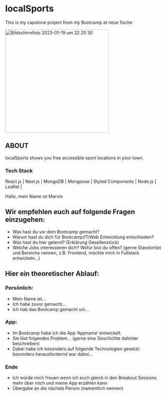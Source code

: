 # localSports

This is my capstone project from my Bootcamp at neue fische

<img width="333" alt="Bildschirmfoto 2023-01-19 um 22 20 30" src="https://user-images.githubusercontent.com/115343305/213564344-2935dff9-c503-4f38-a57e-9a88de2c1344.png">

## ABOUT

localSports shows you free accessible sport locations in your town.

### Tech Stack

React.js | Next.js | MongoDB | Mongoose | Styled Components | Node.js | Leaflet |

Hallo,
mein Name ist Marvin

## Wir empfehlen euch auf folgende Fragen einzugehen:

- Was hast du vor dem Bootcamp gemacht?
- Warum hast du dich für Bootcamp/IT/Web Entwicklung entschieden?
- Was hast du hier gelernt? (Erklärung Gesellenstück)
- Welche Jobs interessieren dich? Wofür bist du offen? (gerne Standort(e) und Bereiche nennen, z.B. Frontend, möchte mich in Fullstack entwickeln...)

## Hier ein theoretischer Ablauf:

### Persönlich:

- Mein Name ist…
- Ich habe zuvor gemacht...
- Ich hab das Bootcamp gemacht um...

### App:

- Im Bootcamp habe ich die App ‘Appname’ entwickelt.
- Sie löst folgendes Problem... (gerne eine Geschichte dahinter beschreiben)
- Dabei habe ich besonders auf folgende Technologien gesetzt:
  besonders herausfordernd war dabei...

### Ende

- Ich würde mich freuen wenn ich euch gleich in den Breakout Sessions mehr über mich und meine App erzählen kann
- Übergabe an die nächste Person (namentlich nennen)
